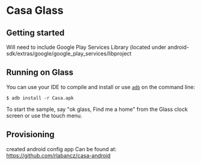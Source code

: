 Casa Glass
=======


## Getting started
Will need to include Google Play Services Library (located under android-sdk/extras/google/google_play_services/libproject

## Running on Glass

You can use your IDE to compile and install or use
[`adb`](https://developer.android.com/tools/help/adb.html)
on the command line:

    $ adb install -r Casa.apk

To start the sample, say "ok glass, Find me a home" from the Glass clock
screen or use the touch menu.

## Provisioning
created android config app
Can be found at: https://github.com/rlabancz/casa-android